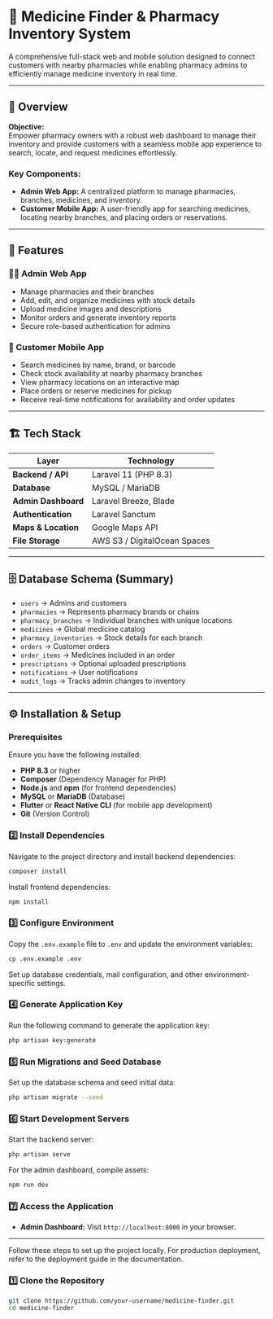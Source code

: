 # 💊 Medicine Finder & Pharmacy Inventory System

A comprehensive full-stack web and mobile solution designed to connect customers with nearby pharmacies while enabling pharmacy admins to efficiently manage medicine inventory in real time.

---

## 🧠 Overview

**Objective:**  
Empower pharmacy owners with a robust web dashboard to manage their inventory and provide customers with a seamless mobile app experience to search, locate, and request medicines effortlessly.

### Key Components:
- **Admin Web App:** A centralized platform to manage pharmacies, branches, medicines, and inventory.
- **Customer Mobile App:** A user-friendly app for searching medicines, locating nearby branches, and placing orders or reservations.

---

## 🚀 Features

### 👨‍💼 Admin Web App
- Manage pharmacies and their branches
- Add, edit, and organize medicines with stock details
- Upload medicine images and descriptions
- Monitor orders and generate inventory reports
- Secure role-based authentication for admins

### 📱 Customer Mobile App
- Search medicines by name, brand, or barcode
- Check stock availability at nearby pharmacy branches
- View pharmacy locations on an interactive map
- Place orders or reserve medicines for pickup
- Receive real-time notifications for availability and order updates

---

## 🏗️ Tech Stack

| Layer              | Technology                     |
|--------------------|---------------------------------|
| **Backend / API**  | Laravel 11 (PHP 8.3)          |
| **Database**       | MySQL / MariaDB               |
| **Admin Dashboard**| Laravel Breeze, Blade |
| **Authentication** | Laravel Sanctum              |
| **Maps & Location**| Google Maps API              |
| **File Storage**   | AWS S3 / DigitalOcean Spaces |

---

## 🗄️ Database Schema (Summary)

- `users` → Admins and customers  
- `pharmacies` → Represents pharmacy brands or chains  
- `pharmacy_branches` → Individual branches with unique locations  
- `medicines` → Global medicine catalog  
- `pharmacy_inventories` → Stock details for each branch  
- `orders` → Customer orders  
- `order_items` → Medicines included in an order  
- `prescriptions` → Optional uploaded prescriptions  
- `notifications` → User notifications  
- `audit_logs` → Tracks admin changes to inventory  

---

## ⚙️ Installation & Setup

### Prerequisites
Ensure you have the following installed:
- **PHP 8.3** or higher
- **Composer** (Dependency Manager for PHP)
- **Node.js** and **npm** (for frontend dependencies)
- **MySQL** or **MariaDB** (Database)
- **Flutter** or **React Native CLI** (for mobile app development)
- **Git** (Version Control)

### 2️⃣ Install Dependencies
Navigate to the project directory and install backend dependencies:
```bash
composer install
```

Install frontend dependencies:
```bash
npm install
```

### 3️⃣ Configure Environment
Copy the `.env.example` file to `.env` and update the environment variables:
```bash
cp .env.example .env
```
Set up database credentials, mail configuration, and other environment-specific settings.

### 4️⃣ Generate Application Key
Run the following command to generate the application key:
```bash
php artisan key:generate
```

### 5️⃣ Run Migrations and Seed Database
Set up the database schema and seed initial data:
```bash
php artisan migrate --seed
```

### 6️⃣ Start Development Servers
Start the backend server:
```bash
php artisan serve
```

For the admin dashboard, compile assets:
```bash
npm run dev
```



### 7️⃣ Access the Application
- **Admin Dashboard:** Visit `http://localhost:8000` in your browser.

---
Follow these steps to set up the project locally. For production deployment, refer to the deployment guide in the documentation.

### 1️⃣ Clone the Repository
```bash
git clone https://github.com/your-username/medicine-finder.git
cd medicine-finder
```

